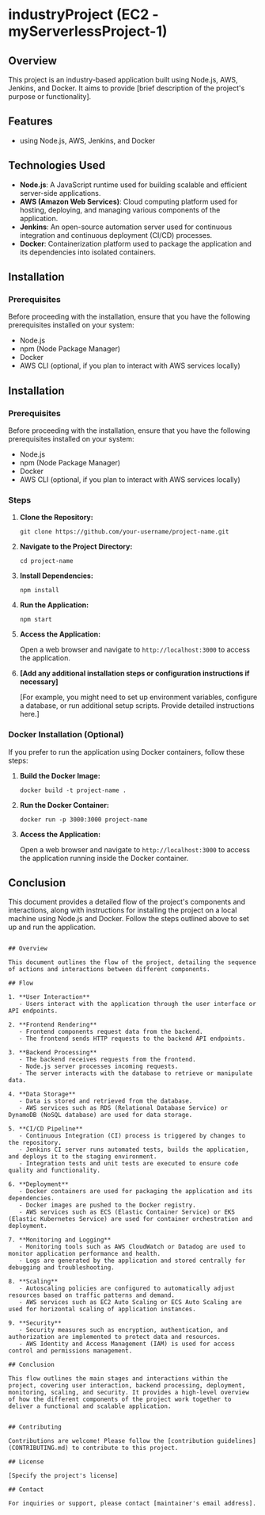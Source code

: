 # industryProject   (EC2 - myServerlessProject-1)

## Overview

This project is an industry-based application built using Node.js, AWS, Jenkins, and Docker. It aims to provide [brief description of the project's purpose or functionality].

## Features

- using Node.js, AWS, Jenkins, and Docker

## Technologies Used

- **Node.js**: A JavaScript runtime used for building scalable and efficient server-side applications.
- **AWS (Amazon Web Services)**: Cloud computing platform used for hosting, deploying, and managing various components of the application.
- **Jenkins**: An open-source automation server used for continuous integration and continuous deployment (CI/CD) processes.
- **Docker**: Containerization platform used to package the application and its dependencies into isolated containers.

## Installation

### Prerequisites

Before proceeding with the installation, ensure that you have the following prerequisites installed on your system:

- Node.js
- npm (Node Package Manager)
- Docker
- AWS CLI (optional, if you plan to interact with AWS services locally)

## Installation

### Prerequisites

Before proceeding with the installation, ensure that you have the following prerequisites installed on your system:

- Node.js
- npm (Node Package Manager)
- Docker
- AWS CLI (optional, if you plan to interact with AWS services locally)

### Steps

1. **Clone the Repository:**

   ```
   git clone https://github.com/your-username/project-name.git
   ```

2. **Navigate to the Project Directory:**

   ```
   cd project-name
   ```

3. **Install Dependencies:**

   ```
   npm install
   ```

4. **Run the Application:**

   ```
   npm start
   ```

5. **Access the Application:**

   Open a web browser and navigate to `http://localhost:3000` to access the application.

6. **[Add any additional installation steps or configuration instructions if necessary]**

   [For example, you might need to set up environment variables, configure a database, or run additional setup scripts. Provide detailed instructions here.]

### Docker Installation (Optional)

If you prefer to run the application using Docker containers, follow these steps:

1. **Build the Docker Image:**

   ```
   docker build -t project-name .
   ```

2. **Run the Docker Container:**

   ```
   docker run -p 3000:3000 project-name
   ```

3. **Access the Application:**

   Open a web browser and navigate to `http://localhost:3000` to access the application running inside the Docker container.

## Conclusion

This document provides a detailed flow of the project's components and interactions, along with instructions for installing the project on a local machine using Node.js and Docker. Follow the steps outlined above to set up and run the application.
```

## Overview

This document outlines the flow of the project, detailing the sequence of actions and interactions between different components.

## Flow

1. **User Interaction**
   - Users interact with the application through the user interface or API endpoints.

2. **Frontend Rendering**
   - Frontend components request data from the backend.
   - The frontend sends HTTP requests to the backend API endpoints.

3. **Backend Processing**
   - The backend receives requests from the frontend.
   - Node.js server processes incoming requests.
   - The server interacts with the database to retrieve or manipulate data.

4. **Data Storage**
   - Data is stored and retrieved from the database.
   - AWS services such as RDS (Relational Database Service) or DynamoDB (NoSQL database) are used for data storage.

5. **CI/CD Pipeline**
   - Continuous Integration (CI) process is triggered by changes to the repository.
   - Jenkins CI server runs automated tests, builds the application, and deploys it to the staging environment.
   - Integration tests and unit tests are executed to ensure code quality and functionality.

6. **Deployment**
   - Docker containers are used for packaging the application and its dependencies.
   - Docker images are pushed to the Docker registry.
   - AWS services such as ECS (Elastic Container Service) or EKS (Elastic Kubernetes Service) are used for container orchestration and deployment.

7. **Monitoring and Logging**
   - Monitoring tools such as AWS CloudWatch or Datadog are used to monitor application performance and health.
   - Logs are generated by the application and stored centrally for debugging and troubleshooting.

8. **Scaling**
   - Autoscaling policies are configured to automatically adjust resources based on traffic patterns and demand.
   - AWS services such as EC2 Auto Scaling or ECS Auto Scaling are used for horizontal scaling of application instances.

9. **Security**
   - Security measures such as encryption, authentication, and authorization are implemented to protect data and resources.
   - AWS Identity and Access Management (IAM) is used for access control and permissions management.

## Conclusion

This flow outlines the main stages and interactions within the project, covering user interaction, backend processing, deployment, monitoring, scaling, and security. It provides a high-level overview of how the different components of the project work together to deliver a functional and scalable application.


## Contributing

Contributions are welcome! Please follow the [contribution guidelines](CONTRIBUTING.md) to contribute to this project.

## License

[Specify the project's license]

## Contact

For inquiries or support, please contact [maintainer's email address].
